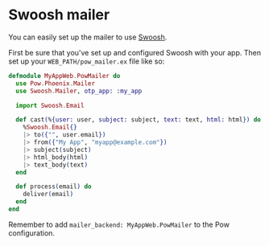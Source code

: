# Swoosh mailer

You can easily set up the mailer to use [Swoosh](https://github.com/swoosh/swoosh).

First be sure that you've set up and configured Swoosh with your app. Then set up your `WEB_PATH/pow_mailer.ex` file like so:

```elixir
defmodule MyAppWeb.PowMailer do
  use Pow.Phoenix.Mailer
  use Swoosh.Mailer, otp_app: :my_app

  import Swoosh.Email

  def cast(%{user: user, subject: subject, text: text, html: html}) do
    %Swoosh.Email{}
    |> to({"", user.email})
    |> from({"My App", "myapp@example.com"})
    |> subject(subject)
    |> html_body(html)
    |> text_body(text)
  end

  def process(email) do
    deliver(email)
  end
end
```

Remember to add `mailer_backend: MyAppWeb.PowMailer` to the Pow configuration.